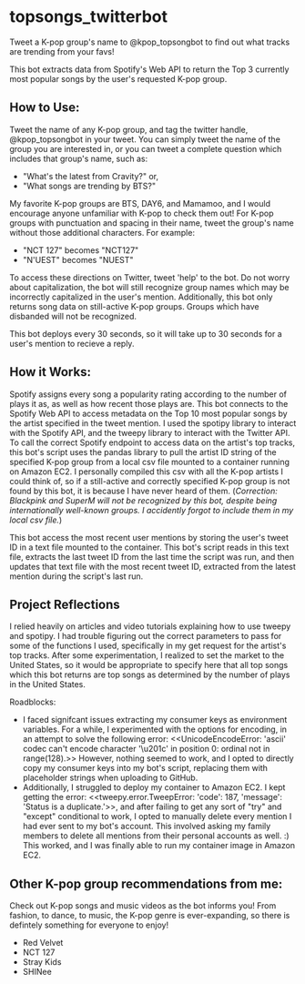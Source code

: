 # topsongs_twitterbot
Tweet a K-pop group's name to @kpop_topsongbot to find out what tracks are trending from your favs!

This bot extracts data from Spotify's Web API to return the Top 3 currently most popular songs by the user's requested K-pop group.

## How to Use:

Tweet the name of any K-pop group, and tag the twitter handle, @kpop_topsongbot in your tweet. You can simply tweet the name of the group you are interested in, or you can tweet a complete question which includes that group's name, such as:
- "What's the latest from Cravity?" or, 
- "What songs are trending by BTS?" 

My favorite K-pop groups are BTS, DAY6, and Mamamoo, and I would encourage anyone unfamiliar with K-pop to check them out! For K-pop groups with punctuation and spacing in their name, tweet the group's name without those additional characters. For example:
- "NCT 127" becomes "NCT127"
- "N'UEST" becomes "NUEST" 

To access these directions on Twitter, tweet 'help' to the bot. Do not worry about capitalization, the bot will still recognize group names which may be incorrectly capitalized in the user's mention. Additionally, this bot only returns song data on still-active K-pop groups. Groups which have disbanded will not be recognized.

This bot deploys every 30 seconds, so it will take up to 30 seconds for a user's mention to recieve a reply. 

## How it Works:

Spotify assigns every song a popularity rating according to the number of plays it as, as well as how recent those plays are. This bot connects to the Spotify Web API to access metadata on the Top 10 most popular songs by the artist specified in the tweet mention. I used the spotipy library to interact with the Spotify API, and the tweepy library to interact with the Twitter API. To call the correct Spotify endpoint to access data on the artist's top tracks, this bot's script uses the pandas library to pull the artist ID string of the specified K-pop group from a local csv file mounted to a container running on Amazon EC2. I personally compiled this csv with all the K-pop artists I could think of, so if a still-active and correctly specified K-pop group is not found by this bot, it is because I have never heard of them. (*Correction: Blackpink and SuperM will not be recognized by this bot, despite being internationally well-known groups. I accidently forgot to include them in my local csv file.*)

This bot access the most recent user mentions by storing the user's tweet ID in a text file mounted to the container. This bot's script reads in this text file, extracts the last tweet ID from the last time the script was run, and then updates that text file with the most recent tweet ID, extracted from the latest mention during the script's last run.

## Project Reflections

I relied heavily on articles and video tutorials explaining how to use tweepy and spotipy. I had trouble figuring out the correct parameters to pass for some of the functions I used, specifically in my get request for the artist's top tracks. After some experimentation, I realized to set the market to the United States, so it would be appropriate to specify here that all top songs which this bot returns are top songs as determined by the number of plays in the United States.

Roadblocks:
- I faced signifcant issues extracting my consumer keys as environment variables. For a while, I experimented with the options for encoding, in an attempt to solve the following error: <<UnicodeEncodeError: 'ascii' codec can't encode character '\u201c' in position 0: ordinal not in range(128).>> However, nothing seemed to work, and I opted to directly copy my consumer keys into my bot's script, replacing them with placeholder strings when uploading to GitHub.
- Additionally, I struggled to deploy my container to Amazon EC2. I kept getting the error: <<tweepy.error.TweepError: 'code': 187, 'message': 'Status is a duplicate.'>>, and after failing to get any sort of "try" and "except" conditional to work, I opted to manually delete every mention I had ever sent to my bot's account. This involved asking my family members to delete all mentions from their personal accounts as well. :) This worked, and I was finally able to run my container image in Amazon EC2.

## Other K-pop group recommendations from me:

Check out K-pop songs and music videos as the bot informs you! From fashion, to dance, to music, the K-pop genre is ever-expanding, so there is defintely something for everyone to enjoy!

 - Red Velvet
 - NCT 127
 - Stray Kids
 - SHINee
